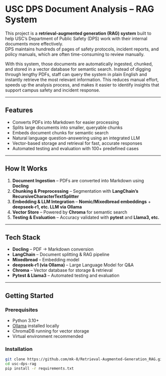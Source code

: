 # USC DPS Document Analysis – RAG System

This project is a **retrieval-augmented generation (RAG) system** built to help USC’s Department of Public Safety (DPS) work with their internal documents more effectively.  
DPS maintains hundreds of pages of safety protocols, incident reports, and policy manuals, which are often time-consuming to review manually.  

With this system, those documents are automatically ingested, chunked, and stored in a vector database for semantic search. Instead of digging through lengthy PDFs, staff can query the system in plain English and instantly retrieve the most relevant information. This reduces manual effort, speeds up the analysis process, and makes it easier to identify insights that support campus safety and incident response.  

---

## Features
- Converts PDFs into Markdown for easier processing  
- Splits large documents into smaller, queryable chunks  
- Embeds document chunks for semantic search  
- Natural language question-answering using an integrated LLM  
- Vector-based storage and retrieval for fast, accurate responses  
- Automated testing and evaluation with 100+ predefined cases  

---

## How It Works
1. **Document Ingestion** – PDFs are converted into Markdown using **Docling**  
2. **Chunking & Preprocessing** – Segmentation with **LangChain’s RecursiveCharacterTextSplitter**  
3. **Embedding & LLM Integration** – **Nomic/Mixedbread embeddings** + **deepseek-r1, etc. LLM via Ollama**  
4. **Vector Store** – Powered by **Chroma** for semantic search  
5. **Testing & Evaluation** – Accuracy validated with **pytest** and **Llama3, etc.**  

---

## Tech Stack
- **Docling** – PDF → Markdown conversion  
- **LangChain** – Document splitting & RAG pipeline  
- **Mixedbread** – Embedding model  
- **deepseek-r1 (via Ollama)** – Large Language Model for Q&A  
- **Chroma** – Vector database for storage & retrieval  
- **Pytest & Llama3** – Automated testing and evaluation  

---

## Getting Started

### Prerequisites
- Python 3.10+  
- [Ollama](https://ollama.ai/) installed locally  
- ChromaDB running for vector storage  
- Virtual environment recommended  

### Installation
```bash
git clone https://github.com/mk-8/Retrieval-Augmented-Generation_RAG.git
cd usc-dps-rag
pip install -r requirements.txt
